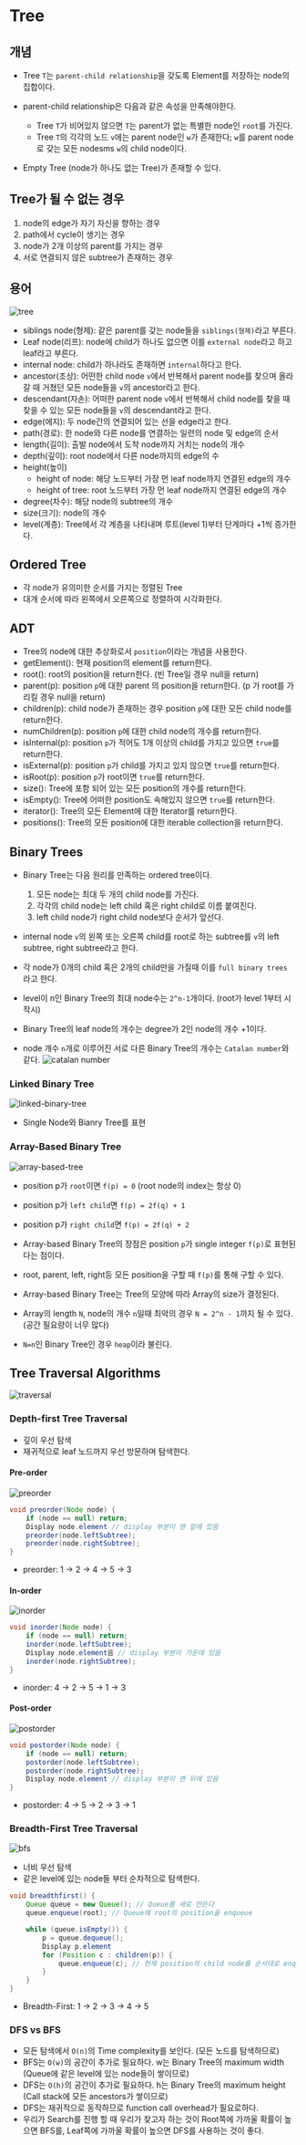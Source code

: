 # Tree
## 개념
- Tree `T`는 `parent-child relationship`을 갖도록 Element를 저장하는 node의 집합이다.
- parent-child relationship은 다음과 같은 속성을 만족해야한다.
  - Tree `T`가 비어있지 않으면 `T`는 parent가 없는 특별한 node인 `root`를 가진다.
  - Tree `T`의 각각의 노드 `v`에는 parent node인 `w`가 존재한다; `w`를 parent node로 갖는 모든 nodesms `w`의 child node이다.

- Empty Tree (node가 하나도 없는 Tree)가 존재할 수 있다.

## Tree가 될 수 없는 경우
1. node의 edge가 자기 자신을 향하는 경우
2. path에서 cycle이 생기는 경우
3. node가 2개 이상의 parent를 가지는 경우
4. 서로 연결되지 않은 subtree가 존재하는 경우

## 용어
![tree](./tree.jpeg)
- siblings node(형제): 같은 parent를 갖는 node들을 `siblings(형제)`라고 부른다.
- Leaf node(리프): node에 child가 하나도 없으면 이를 `external node`라고 하고 leaf라고 부른다.
- internal node: child가 하나라도 존재하면 `internal`하다고 한다.
- ancestor(조상): 어떤한 child node `v`에서 반복해서 parent node를 찾으며 올라갈 때 거쳤던 모든 node들을 `v`의 ancestor라고 한다.
- descendant(자손): 어떠한 parent node `v`에서 반복해서 child node를 찾을 때 찾을 수 있는 모든 node들을 `v`의 descendant라고 한다.
- edge(에지): 두 node간의 연결되어 있는 선을 edge라고 한다.
- path(경로): 한 node와 다른 node를 연결하는 일련의 node 및 edge의 순서
- length(길이): 출발 node에서 도착 node까지 거치는 node의 개수
- depth(깊이): root node에서 다른 node까지의 edge의 수
- height(높이)
  - height of node: 해당 노드부터 가장 먼 leaf node까지 연결된 edge의 개수
  - height of tree: root 노드부터 가장 먼 leaf node까지 연결된 edge의 개수
- degree(차수): 해당 node의 subtree의 개수
- size(크기): node의 개수
- level(계층): Tree에서 각 계층을 나타내며 루트(level 1)부터 단계마다 +1씩 증가한다.

## Ordered Tree
- 각 node가 유의미한 순서를 가지는 정렬된 Tree
- 대개 순서에 따라 왼쪽에서 오른쪽으로 정렬하여 시각화한다.

## ADT
- Tree의 node에 대한 추상화로서 `position`이라는 개념을 사용한다.
- getElement(): 현재 position의 element를 return한다.
- root(): root의 position을 return한다. (빈 Tree일 경우 null을 return)
- parent(p): position `p`에 대한 parent 의 position을 return한다. (p 가 root를 가리킬 경우 null을 return)
- children(p): child node가 존재하는 경우 position `p`에 대한 모든 child node를 return한다.
- numChildren(p): position `p`에 대한 child node의 개수를 return한다.
- isInternal(p): position `p`가 적어도 1개 이상의 child를 가지고 있으면 `true`를 return한다.
- isExternal(p): position `p`가 child를 가지고 있지 않으면 `true`를 return한다.
- isRoot(p): position `p`가 root이면 `true`를 return한다.
- size(): Tree에 포함 되어 있는 모든 position의 개수를 return한다.
- isEmpty(): Tree에 어떠한 position도 속해있지 않으면 `true`를 return한다.
- iterator(): Tree의 모든 Element에 대한 Iterator를 return한다.
- positions(): Tree의 모든 position에 대한 iterable collection을 return한다.

## Binary Trees
- Binary Tree는 다음 원리를 만족하는 ordered tree이다.
  1. 모든 node는 최대 두 개의 child node를 가진다.
  2. 각각의 child node는 left child 혹은 right child로 이름 붙여진다.
  3. left child node가 right child node보다 순서가 앞선다.

- internal node `v`의 왼쪽 또는 오른쪽 child를 root로 하는 subtree를 `v`의 left subtree, right subtree라고 한다.
- 각 node가 0개의 child 혹은 2개의 child만을 가질때 이를 `full binary trees` 라고 한다.

- level이 n인 Binary Tree의 최대 node수는 `2^n-1`개이다. (root가 level 1부터 시작시)
- Binary Tree의 leaf node의 개수는 degree가 2인 node의 개수 +1이다.
- node 개수 `n`개로 이루어진 서로 다른 Binary Tree의 개수는 `Catalan number`와 같다.
![catalan number](./catalan.png)


### Linked Binary Tree
![linked-binary-tree](./linked-binary-tree.jpeg)
- Single Node와 Bianry Tree를 표현

### Array-Based Binary Tree
![array-based-tree](./array-based-tree.jpeg)
- position p가 `root`이면 `f(p) = 0` (root node의 index는 항상 0)
- position p가 `left child`면 `f(p) = 2f(q) + 1`
- position p가 `right child`면 `f(p) = 2f(q) + 2`

- Array-based Binary Tree의 장점은 position `p`가 single integer `f(p)`로 표현된다는 점이다.
- root, parent, left, right등 모든 position을 구할 때 `f(p)`를 통해 구할 수 있다.

- Array-based Binary Tree는 Tree의 모양에 따라 Array의 size가 결정된다.
- Array의 length `N`, node의 개수 `n`일때 최악의 경우 `N = 2^n - 1`까지 될 수 있다. (공간 필요량이 너무 많다)
- `N=n`인 Binary Tree인 경우 `heap`이라 불린다.

## Tree Traversal Algorithms
![traversal](./traversal.jpeg)
### Depth-first Tree Traversal
- 깊이 우선 탐색
- 재귀적으로 leaf 노드까지 우선 방문하며 탐색한다.
#### Pre-order
![preorder](./preorder.jpeg)
``` java
void preorder(Node node) {
    if (node == null) return;
    Display node.element // display 부분이 맨 앞에 있음
    preorder(node.leftSubtree);
    preorder(node.rightSubtree);
}
```
- preorder: 1 -> 2 -> 4 -> 5 -> 3

#### In-order
![inorder](./inorder.jpeg)
``` java
void inorder(Node node) {
    if (node == null) return;
    inorder(node.leftSubtree);
    Display node.element음 // display 부분이 가운데 있음
    inorder(node.rightSubtree);
}
```
- inorder: 4 -> 2 -> 5 -> 1 -> 3

#### Post-order
![postorder](./postorder.jpeg)
``` java
void postorder(Node node) {
    if (node == null) return;
    postorder(node.leftSubtree);
    postorder(node.rightSubtree);
    Display node.element // display 부분이 맨 뒤에 있음
}
```
- postorder: 4 -> 5 -> 2 -> 3 -> 1

### Breadth-First Tree Traversal
![bfs](./bfs.jpeg)
- 너비 우선 탐색
- 같은 level에 있는 node들 부터 순차적으로 탐색한다.
``` java
void breadthfirst() {
    Queue queue = new Queue(); // Queue를 새로 만든다
    queue.enqueue(root); // Queue에 root의 position을 enqueue

    while (queue.isEmpty()) {
        p = queue.dequeue();
        Display p.element
        for (Position c : children(p)) {
            queue.enqueue(c); // 현재 position의 child node를 순서대로 enqueue
        }
    }
}
```
- Breadth-First: 1 -> 2 -> 3 -> 4 -> 5

### DFS vs BFS
- 모든 탐색에서 `O(n)`의 Time complexity를 보인다. (모든 노드를 탐색하므로)
- BFS는 `O(w)`의 공간이 추가로 필요하다. w는 Binary Tree의 maximum width (Queue에 같은 level에 있는 node들이 쌓이므로)
- DFS는 `O(h)`의 공간이 추가로 필요하다. h는 Binary Tree의 maximum height (Call stack에 모든 ancestors가 쌓이므로)
- DFS는 재귀적으로 동작하므로 function call overhead가 필요로하다.
- 우리가 Search를 진행 할 때 우리가 찾고자 하는 것이 Root쪽에 가까울 확률이 높으면 BFS를, Leaf쪽에 가까울 확률이 높으면 DFS를 사용하는 것이 좋다.
